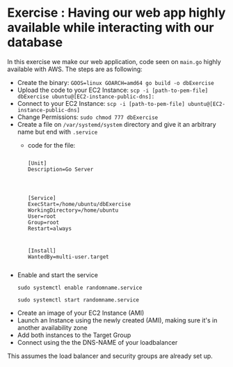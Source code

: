 <!-- markdownlint-disable -->

# Exercise : Having our web app highly available while interacting with our database

In this exercise we make our web application, code seen on `main.go` highly available with AWS. The steps are as following:

<ul>
    <li>Create the binary:
        <code>GOOS=linux GOARCH=amd64 go build -o dbExercise</code>
    </li>
    <li>Upload the code to your EC2 Instance:
        <code>scp -i [path-to-pem-file] dbExercise ubuntu@[EC2-instance-public-dns]:</code>
    </li>
    <li>Connect to your EC2 Instance:
        <code>scp -i [path-to-pem-file] ubuntu@[EC2-instance-public-dns]</code>
    </li>
    <li>Change Permissions:
        <code>sudo chmod 777 dbExercise</code>
    </li>
    <li>Create a file on <code>/var/systemd/system</code> directory and give it an arbitrary name but end with <code>.service</code></li>
    <ul>
    <li>code for the file:</li>   
<pre>
<code><p>[Unit]    
Description=Go Server</p>

<p>[Service]
ExecStart=/home/ubuntu/dbExercise
WorkingDirectory=/home/ubuntu
User=root
Group=root
Restart=always</p>
<p>[Install]
WantedBy=multi-user.target</p></code></pre></ul>
    <li>Enable and start the service</li>
       <p><code>sudo systemctl enable randomname.service</code></p>
       <p><code>sudo systemctl start randomname.service</code></p>
    <li>Create an image of your EC2 Instance (AMI)</li>
    <li>Launch an Instance using the newly created (AMI), making sure it's in another availability zone</li>
    <li>Add both instances to the Target Group</li>
    <li>Connect using the the DNS-NAME of your loadbalancer</li>
</ul>

This assumes the load balancer and security groups are already set up.
